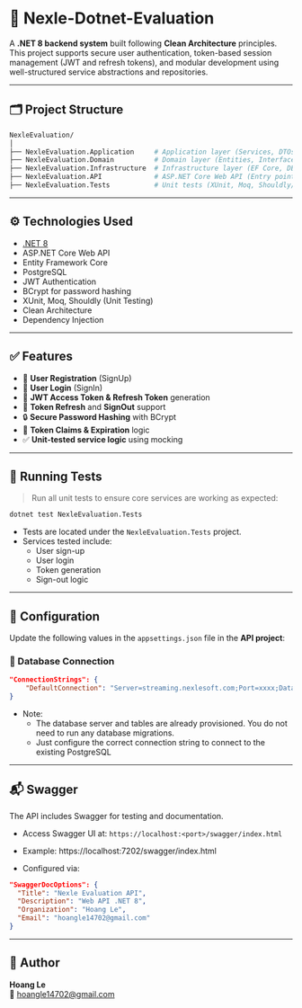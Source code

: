 # 🧪 Nexle-Dotnet-Evaluation

A **.NET 8 backend system** built following **Clean Architecture** principles. This project supports secure user authentication, token-based session management (JWT and refresh tokens), and modular development using well-structured service abstractions and repositories.

---

## 🗂️ Project Structure

```bash
NexleEvaluation/
│
├── NexleEvaluation.Application     # Application layer (Services, DTOs, Requests, Responses, Interfaces)
├── NexleEvaluation.Domain          # Domain layer (Entities, Interfaces)
├── NexleEvaluation.Infrastructure  # Infrastructure layer (EF Core, DB context, repository implementations)
├── NexleEvaluation.API             # ASP.NET Core Web API (Entry point)
├── NexleEvaluation.Tests           # Unit tests (XUnit, Moq, Shouldly/FluentAssertions)
```

---

## ⚙️ Technologies Used

- [.NET 8](https://dotnet.microsoft.com/)
- ASP.NET Core Web API
- Entity Framework Core
- PostgreSQL
- JWT Authentication
- BCrypt for password hashing
- XUnit, Moq, Shouldly (Unit Testing)
- Clean Architecture
- Dependency Injection

---

## ✅ Features

- 🔐 **User Registration** (SignUp)
- 🔑 **User Login** (SignIn)
- 🔁 **JWT Access Token & Refresh Token** generation
- 🔄 **Token Refresh** and **SignOut** support
- 🔒 **Secure Password Hashing** with BCrypt
- 🧠 **Token Claims & Expiration** logic
- ✅ **Unit-tested service logic** using mocking

---

## 🧪 Running Tests

> Run all unit tests to ensure core services are working as expected:

```bash
dotnet test NexleEvaluation.Tests
```

- Tests are located under the `NexleEvaluation.Tests` project.
- Services tested include:
  - User sign-up
  - User login
  - Token generation
  - Sign-out logic

---

## 🔧 Configuration

Update the following values in the `appsettings.json` file in the **API project**:

### 🐘 Database Connection

```json
"ConnectionStrings": {
    "DefaultConnection": "Server=streaming.nexlesoft.com;Port=xxxx;Database=entrance_test;Uid=xxxx;Pwd=xxxx;"
}
```
- Note:
  - The database server and tables are already provisioned. You do not need to run any database migrations.
  - Just configure the correct connection string to connect to the existing PostgreSQL

---

## 📬 Swagger

The API includes Swagger for testing and documentation.

- Access Swagger UI at: `https://localhost:<port>/swagger/index.html` 
- Example: https://localhost:7202/swagger/index.html

- Configured via:

```json
"SwaggerDocOptions": {
  "Title": "Nexle Evaluation API",
  "Description": "Web API .NET 8",
  "Organization": "Hoang Le",
  "Email": "hoangle14702@gmail.com"
}
```

---

## 👤 Author

**Hoang Le**  
📧 hoangle14702@gmail.com
